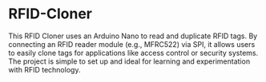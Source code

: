 # RFID-Cloner
This RFID Cloner uses an Arduino Nano to read and duplicate RFID tags. By connecting an RFID reader module (e.g., MFRC522) via SPI, it allows users to easily clone tags for applications like access control or security systems. The project is simple to set up and ideal for learning and experimentation with RFID technology.
